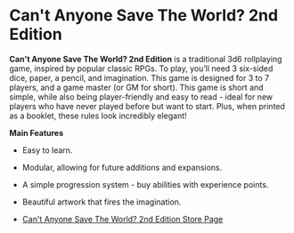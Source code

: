 Can't Anyone Save The World? 2nd Edition
===

__Can't Anyone Save The World? 2nd Edition__ is a traditional 3d6 rollplaying game, inspired by popular classic RPGs. To play, you’ll need 3 six-sided dice, paper, a pencil, and imagination. This game is designed for 3 to 7 players, and a game master (or GM for short). This game is short and simple, while also being player-friendly and easy to read - ideal for new players who have never played before but want to start. Plus, when printed as a booklet, these rules look incredibly elegant!

__Main Features__

* Easy to learn.
* Modular, allowing for future additions and expansions.
* A simple progression system - buy abilities with experience points.
* Beautiful artwork that fires the imagination.

  

* [Can't Anyone Save The World? 2nd Edition Store Page](https://www.drivethrurpg.com/product/263098/Cant-Anyone-Save-The-World-2nd-Edition)
